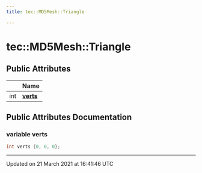 ```yaml
---
title: tec::MD5Mesh::Triangle

---
```


# tec::MD5Mesh::Triangle



## Public Attributes

|                | Name           |
| -------------- | -------------- |
| int | **[verts](/engine/Classes/structtec_1_1_m_d5_mesh_1_1_triangle/#variable-verts)**  |

## Public Attributes Documentation

### variable verts

```cpp
int verts {0, 0, 0};
```


-------------------------------

Updated on 21 March 2021 at 16:41:46 UTC